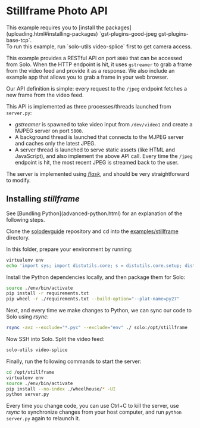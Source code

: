 # Stillframe Photo API

<aside class="note">
This example requires you to [install the packages](uploading.html#installing-packages) `gst-plugins-good-jpeg gst-plugins-base-tcp`.
</aside>

<aside class="note">
To run this example, run `solo-utils video-splice` first to get camera access.
</aside>

This example provides a RESTful API on port `8080` that can be accessed from Solo. When the HTTP endpoint is hit, it uses `gstreamer` to grab a frame from the video feed and provide it as a response. We also include an example app that allows you to grab a frame in your web browser.

Our API definition is simple: every request to the `/jpeg` endpoint fetches a new frame from the video feed.

This API is implemented as three processes/threads launched from `server.py`:

* *gstreamer* is spawned to take video input from `/dev/video1` and create a MJPEG server on port `5000`.
* A background thread is launched that connects to the MJPEG server and caches only the latest JPEG.
* A server thread is launched to serve static assets (like HTML and JavaScript), and also implement the above API call. Every time the `/jpeg` endpoint is hit, the most recent JPEG is streamed back to the user.

The server is implemented using _[flask](http://flask.pocoo.org/)_, and should be very straightforward to modify.

## Installing _stillframe_

<aside class="note">
See [Bundling Python](advanced-python.html) for an explanation of the following steps.
</aside>

Clone the [solodevguide](https://github.com/3drobotics/solodevguide) repository and cd into the [examples/stillframe](https://github.com/3drobotics/solodevguide/tree/master/examples/stillframe) directory.

In this folder, prepare your environment by running:

```sh
virtualenv env
echo 'import sys; import distutils.core; s = distutils.core.setup; distutils.core.setup = (lambda s: (lambda **kwargs: (kwargs.__setitem__("ext_modules", []), s(**kwargs))))(s)' > env/lib/python2.7/site-packages/distutils.pth
```

Install the Python dependencies locally, and then package them for Solo:

```sh
source ./env/bin/activate
pip install -r requirements.txt
pip wheel -r ./requirements.txt --build-option="--plat-name=py27"
```

Next, and every time we make changes to Python, we can sync our code to Solo using *rsync*:

```sh
rsync -avz --exclude="*.pyc" --exclude="env" ./ solo:/opt/stillframe
```

Now SSH into Solo. Split the video feed:

```sh
solo-utils video-splice
```

Finally, run the following commands to start the server:

```sh
cd /opt/stillframe
virtualenv env
source ./env/bin/activate
pip install --no-index ./wheelhouse/* -UI
python server.py
```

Every time you change code, you can use Ctrl+C to kill the server, use _rsync_ to synchronize changes from your host computer, and run `python server.py` again to relaunch it.
